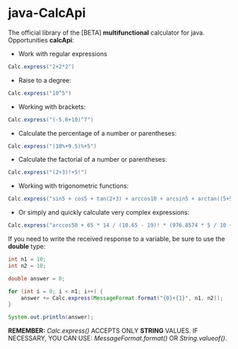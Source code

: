 # java-CalcApi

The official library of the [BETA] **multifunctional** calculator for java.
Opportunities **calcApi**:

  * Work with regular expressions
  ```java
  Calc.express("2+2*2")
  ```
  * Raise to a degree:
  ```java
  Calc.express("10^5")
  ```
  * Working with brackets:
  ```java
  Calc.express("(-5.6+10)^7")
  ```
  * Calculate the percentage of a number or parentheses:
  ```java
  Calc.express("(10%+9.5)%+5")
  ```
  * Calculate the factorial of a number or parentheses:
  ```java
  Calc.express("(2+3)!+5!")
  ```
  * Working with trigonometric functions:
  ```java
  Calc.express("sin5 + cos5 + tan(2+3) + arccos10 + arcsin5 + arctan((5+5)!)")
  ```
  * Or simply and quickly calculate very complex expressions:
  ```java
  Calc.express("arccos50 + 65 * 14 / (10.65 - 19)! * (976.8574 * 5 / 10 + tan(65.3 ^ 4.55 + 7)) + 10 / sin5.31")
  ```

  
If you need to write the received response to a variable, be sure to use the **double** type:
```java
int n1 = 10;
int n2 = 10;

double answer = 0;

for (int i = 0; i < n1; i++) {
    answer += Calc.express(MessageFormat.format("{0}+{1}", n1, n2));
}

System.out.println(answer);
```

**REMEMBER:** *Calc.express()* ACCEPTS ONLY **STRING** VALUES. IF NECESSARY, YOU CAN USE: *MessageFormat.format()* OR *String.valueof()*.
